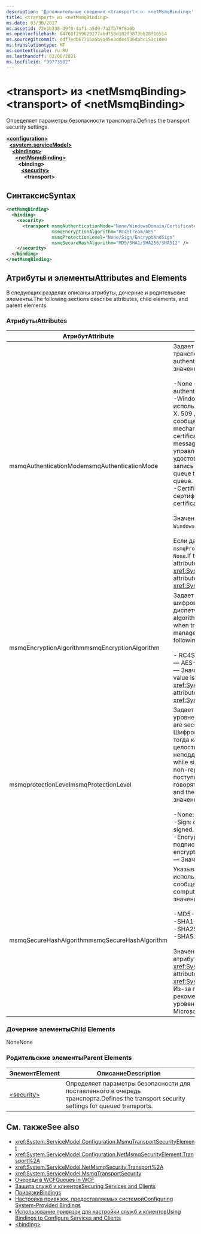 ```yaml
---
description: 'Дополнительные сведения <transport> о: <netMsmqBinding>'
title: <transport> из <netMsmqBinding>
ms.date: 03/30/2017
ms.assetid: 72e1b338-39f0-4af1-a5d9-7a2fb79f6a0b
ms.openlocfilehash: 04768f259629277abd758d102f3873bb28f16514
ms.sourcegitcommit: ddf7edb67715a5b9a45e3dd44536dabc153c1de0
ms.translationtype: MT
ms.contentlocale: ru-RU
ms.lasthandoff: 02/06/2021
ms.locfileid: "99773502"
---
```

# <a name="transport-of-netmsmqbinding"></a><span data-ttu-id="fd9e9-103">\<transport> из \<netMsmqBinding></span><span class="sxs-lookup"><span data-stu-id="fd9e9-103">\<transport> of \<netMsmqBinding></span></span>

<span data-ttu-id="fd9e9-104">Определяет параметры безопасности транспорта.</span><span class="sxs-lookup"><span data-stu-id="fd9e9-104">Defines the transport security settings.</span></span>  
  
[**\<configuration>**](../configuration-element.md)\
&nbsp;&nbsp;[**\<system.serviceModel>**](system-servicemodel.md)\
&nbsp;&nbsp;&nbsp;&nbsp;[**\<bindings>**](bindings.md)\
&nbsp;&nbsp;&nbsp;&nbsp;&nbsp;&nbsp;[**\<netMsmqBinding>**](netmsmqbinding.md)\
&nbsp;&nbsp;&nbsp;&nbsp;&nbsp;&nbsp;&nbsp;&nbsp;**\<binding>**\
&nbsp;&nbsp;&nbsp;&nbsp;&nbsp;&nbsp;&nbsp;&nbsp;&nbsp;&nbsp;[**\<security>**](security-of-netmsmqbinding.md)\
&nbsp;&nbsp;&nbsp;&nbsp;&nbsp;&nbsp;&nbsp;&nbsp;&nbsp;&nbsp;&nbsp;&nbsp;**\<transport>**  
  
## <a name="syntax"></a><span data-ttu-id="fd9e9-105">Синтаксис</span><span class="sxs-lookup"><span data-stu-id="fd9e9-105">Syntax</span></span>  
  
```xml  
<netMsmqBinding>
  <binding>
    <security>
      <transport msmqAuthenticationMode="None/WindowsDomain/Certificate"
                 msmqEncryptionAlgorithm="RC4Stream/AES"
                 msmqProtectionLevel="None/Sign/EncryptAndSign"
                 msmqSecureHashAlgorithm="MD5/SHA1/SHA256/SHA512" />
    </security>
  </binding>
</netMsmqBinding>
```  
  
## <a name="attributes-and-elements"></a><span data-ttu-id="fd9e9-106">Атрибуты и элементы</span><span class="sxs-lookup"><span data-stu-id="fd9e9-106">Attributes and Elements</span></span>  

 <span data-ttu-id="fd9e9-107">В следующих разделах описаны атрибуты, дочерние и родительские элементы.</span><span class="sxs-lookup"><span data-stu-id="fd9e9-107">The following sections describe attributes, child elements, and parent elements.</span></span>  
  
### <a name="attributes"></a><span data-ttu-id="fd9e9-108">Атрибуты</span><span class="sxs-lookup"><span data-stu-id="fd9e9-108">Attributes</span></span>  
  
|<span data-ttu-id="fd9e9-109">Атрибут</span><span class="sxs-lookup"><span data-stu-id="fd9e9-109">Attribute</span></span>|<span data-ttu-id="fd9e9-110">Описание</span><span class="sxs-lookup"><span data-stu-id="fd9e9-110">Description</span></span>|  
|---------------|-----------------|  
|<span data-ttu-id="fd9e9-111">msmqAuthenticationMode</span><span class="sxs-lookup"><span data-stu-id="fd9e9-111">msmqAuthenticationMode</span></span>|<span data-ttu-id="fd9e9-112">Задает способ проверки подлинности сообщения транспортом MSMQ.</span><span class="sxs-lookup"><span data-stu-id="fd9e9-112">Specifies how the message must be authenticated by the MSMQ transport.</span></span> <span data-ttu-id="fd9e9-113">Допустимые значения.</span><span class="sxs-lookup"><span data-stu-id="fd9e9-113">Valid values include the following:</span></span><br /><br /> <span data-ttu-id="fd9e9-114">-None — без проверки подлинности.</span><span class="sxs-lookup"><span data-stu-id="fd9e9-114">-   None: No authentication.</span></span><br /><span data-ttu-id="fd9e9-115">-WindowsDomain. механизм проверки подлинности использует Active Directory для получения сертификата X. 509 для идентификатора безопасности, связанного с сообщением.</span><span class="sxs-lookup"><span data-stu-id="fd9e9-115">-   WindowsDomain: The authentication mechanism uses Active Directory to retrieve the X.509 certificate for the security identifier associated with the message.</span></span> <span data-ttu-id="fd9e9-116">Затем он используется для проверки списка управления доступом для очереди с целью удостовериться, что пользователь имеет разрешение на запись в очередь.</span><span class="sxs-lookup"><span data-stu-id="fd9e9-116">This is then used to check the ACL of the queue to ensure the user has write permission for the queue.</span></span><br /><span data-ttu-id="fd9e9-117">-Certificate: канал получает сертификат из хранилища сертификатов.</span><span class="sxs-lookup"><span data-stu-id="fd9e9-117">-   Certificate: The channel retrieves the certificate from the certificate store.</span></span><br /><br /> <span data-ttu-id="fd9e9-118">Значение по умолчанию — `WindowsDomain`.</span><span class="sxs-lookup"><span data-stu-id="fd9e9-118">The default is `WindowsDomain`.</span></span><br /><br /> <span data-ttu-id="fd9e9-119">Если данный атрибут имеет значение `None`, то атрибут `msmqProtectionLevel` также должен иметь значение `None`.</span><span class="sxs-lookup"><span data-stu-id="fd9e9-119">If this attribute is set to `None`, the `msmqProtectionLevel` attribute must also be set to `None`.</span></span> <span data-ttu-id="fd9e9-120">Это атрибут типа <xref:System.ServiceModel.MsmqAuthenticationMode>.</span><span class="sxs-lookup"><span data-stu-id="fd9e9-120">This attribute is of type <xref:System.ServiceModel.MsmqAuthenticationMode></span></span>|  
|<span data-ttu-id="fd9e9-121">msmqEncryptionAlgorithm</span><span class="sxs-lookup"><span data-stu-id="fd9e9-121">msmqEncryptionAlgorithm</span></span>|<span data-ttu-id="fd9e9-122">Задает алгоритм, который будет использоваться для шифрования сообщений при их передаче между диспетчерами очередей сообщений.</span><span class="sxs-lookup"><span data-stu-id="fd9e9-122">Specifies the algorithm to be used for message encryption on the wire when transferring messages between message queue managers.</span></span> <span data-ttu-id="fd9e9-123">Допустимые значения.</span><span class="sxs-lookup"><span data-stu-id="fd9e9-123">Valid values include the following:</span></span><br /><br /> <span data-ttu-id="fd9e9-124">- RC4Stream</span><span class="sxs-lookup"><span data-stu-id="fd9e9-124">-   RC4Stream</span></span><br /><span data-ttu-id="fd9e9-125">— AES</span><span class="sxs-lookup"><span data-stu-id="fd9e9-125">-   AES</span></span><br /><span data-ttu-id="fd9e9-126">— Значение по умолчанию — `RC4Stream` .</span><span class="sxs-lookup"><span data-stu-id="fd9e9-126">-   The default value is `RC4Stream`.</span></span> <span data-ttu-id="fd9e9-127">Это атрибут типа <xref:System.ServiceModel.MsmqEncryptionAlgorithm>.</span><span class="sxs-lookup"><span data-stu-id="fd9e9-127">This attribute is of type <xref:System.ServiceModel.MsmqEncryptionAlgorithm>.</span></span>|  
|<span data-ttu-id="fd9e9-128">msmqprotectionLevel</span><span class="sxs-lookup"><span data-stu-id="fd9e9-128">msmqProtectionLevel</span></span>|<span data-ttu-id="fd9e9-129">Задает способ обеспечения безопасности сообщений на уровне транспорта MSMQ.</span><span class="sxs-lookup"><span data-stu-id="fd9e9-129">Specifies the way messages are secured at the level of the MSMQ transport.</span></span> <span data-ttu-id="fd9e9-130">Шифрование обеспечивает целостность сообщения, тогда как подпись и шифрование обеспечивают как целостность сообщения, так и неподдельность.</span><span class="sxs-lookup"><span data-stu-id="fd9e9-130">Encryption ensures message integrity, while sign and encrypt ensures both message integrity and non-repudiation.</span></span> <span data-ttu-id="fd9e9-131">То есть сообщение действительно поступило от отправителя, а отправитель — от того, кто говорят.</span><span class="sxs-lookup"><span data-stu-id="fd9e9-131">That is, the message indeed came from the sender and the sender is who they say they are.</span></span> <span data-ttu-id="fd9e9-132">Допустимые значения.</span><span class="sxs-lookup"><span data-stu-id="fd9e9-132">Valid values include the following:</span></span><br /><br /> <span data-ttu-id="fd9e9-133">-None: защита отсутствует.</span><span class="sxs-lookup"><span data-stu-id="fd9e9-133">-   None: No protection.</span></span><br /><span data-ttu-id="fd9e9-134">-Sign: сообщения подписываются.</span><span class="sxs-lookup"><span data-stu-id="fd9e9-134">-   Sign: Messages are signed.</span></span><br /><span data-ttu-id="fd9e9-135">-EncryptAndSign: сообщения шифруются и подписываются.</span><span class="sxs-lookup"><span data-stu-id="fd9e9-135">-   EncryptAndSign: Messages are encrypted and signed.</span></span><br /><span data-ttu-id="fd9e9-136">— Значение по умолчанию — `Sign` .</span><span class="sxs-lookup"><span data-stu-id="fd9e9-136">-   The default is `Sign`.</span></span>|  
|<span data-ttu-id="fd9e9-137">msmqSecureHashAlgorithm</span><span class="sxs-lookup"><span data-stu-id="fd9e9-137">msmqSecureHashAlgorithm</span></span>|<span data-ttu-id="fd9e9-138">Указывает алгоритм хэширования, который будет использоваться при вычислении хэш-кода сообщения.</span><span class="sxs-lookup"><span data-stu-id="fd9e9-138">Specifies the hash algorithm to be used for computing the message digest.</span></span> <span data-ttu-id="fd9e9-139">Допустимые значения.</span><span class="sxs-lookup"><span data-stu-id="fd9e9-139">Valid values include the following:</span></span><br /><br /> <span data-ttu-id="fd9e9-140">-MD5</span><span class="sxs-lookup"><span data-stu-id="fd9e9-140">-   MD5</span></span><br /><span data-ttu-id="fd9e9-141">-SHA1</span><span class="sxs-lookup"><span data-stu-id="fd9e9-141">-   SHA1</span></span><br /><span data-ttu-id="fd9e9-142">-SHA256</span><span class="sxs-lookup"><span data-stu-id="fd9e9-142">-   SHA256</span></span><br /><span data-ttu-id="fd9e9-143">-SHA512</span><span class="sxs-lookup"><span data-stu-id="fd9e9-143">-   SHA512</span></span><br /><br /> <span data-ttu-id="fd9e9-144">Значение по умолчанию — `SHA1`.</span><span class="sxs-lookup"><span data-stu-id="fd9e9-144">The default is `SHA1`.</span></span> <span data-ttu-id="fd9e9-145">Это атрибут типа <xref:System.ServiceModel.MsmqSecureHashAlgorithm>.</span><span class="sxs-lookup"><span data-stu-id="fd9e9-145">This attribute is of type <xref:System.ServiceModel.MsmqSecureHashAlgorithm>.</span></span><br><span data-ttu-id="fd9e9-146">Из-за проблем с MD5 и SHA1 Корпорация Майкрософт рекомендует использовать SHA256 или более высокий уровень.</span><span class="sxs-lookup"><span data-stu-id="fd9e9-146">Due to collision problems with MD5 and SHA1, Microsoft recommends SHA256 or better.</span></span>|  
  
### <a name="child-elements"></a><span data-ttu-id="fd9e9-147">Дочерние элементы</span><span class="sxs-lookup"><span data-stu-id="fd9e9-147">Child Elements</span></span>  

 <span data-ttu-id="fd9e9-148">None</span><span class="sxs-lookup"><span data-stu-id="fd9e9-148">None</span></span>  
  
### <a name="parent-elements"></a><span data-ttu-id="fd9e9-149">Родительские элементы</span><span class="sxs-lookup"><span data-stu-id="fd9e9-149">Parent Elements</span></span>  
  
|<span data-ttu-id="fd9e9-150">Элемент</span><span class="sxs-lookup"><span data-stu-id="fd9e9-150">Element</span></span>|<span data-ttu-id="fd9e9-151">Описание</span><span class="sxs-lookup"><span data-stu-id="fd9e9-151">Description</span></span>|  
|-------------|-----------------|  
|[\<security>](security-of-netmsmqbinding.md)|<span data-ttu-id="fd9e9-152">Определяет параметры безопасности для поставленного в очередь транспорта.</span><span class="sxs-lookup"><span data-stu-id="fd9e9-152">Defines the transport security settings for queued transports.</span></span>|  
  
## <a name="see-also"></a><span data-ttu-id="fd9e9-153">См. также</span><span class="sxs-lookup"><span data-stu-id="fd9e9-153">See also</span></span>

- <xref:System.ServiceModel.Configuration.MsmqTransportSecurityElement>
- <xref:System.ServiceModel.Configuration.NetMsmqSecurityElement.Transport%2A>
- <xref:System.ServiceModel.NetMsmqSecurity.Transport%2A>
- <xref:System.ServiceModel.MsmqTransportSecurity>
- [<span data-ttu-id="fd9e9-154">Очереди в WCF</span><span class="sxs-lookup"><span data-stu-id="fd9e9-154">Queues in WCF</span></span>](../../../wcf/feature-details/queues-in-wcf.md)
- [<span data-ttu-id="fd9e9-155">Защита служб и клиентов</span><span class="sxs-lookup"><span data-stu-id="fd9e9-155">Securing Services and Clients</span></span>](../../../wcf/feature-details/securing-services-and-clients.md)
- [<span data-ttu-id="fd9e9-156">Привязки</span><span class="sxs-lookup"><span data-stu-id="fd9e9-156">Bindings</span></span>](../../../wcf/bindings.md)
- [<span data-ttu-id="fd9e9-157">Настройка привязок, предоставляемых системой</span><span class="sxs-lookup"><span data-stu-id="fd9e9-157">Configuring System-Provided Bindings</span></span>](../../../wcf/feature-details/configuring-system-provided-bindings.md)
- [<span data-ttu-id="fd9e9-158">Использование привязок для настройки служб и клиентов</span><span class="sxs-lookup"><span data-stu-id="fd9e9-158">Using Bindings to Configure Services and Clients</span></span>](../../../wcf/using-bindings-to-configure-services-and-clients.md)
- [\<binding>](bindings.md)
